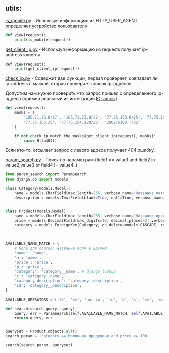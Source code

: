 ## utils:

[is_mobile.py](is_mobile.py) - Используя информацию из HTTP_USER_AGENT определяет устройство пользователя
```python
def view(request):
    print(is_mobile(request))
```
[get_client_ip.py](get_client_ip.py) - Используя информацию из requests получает ip-address клиента
```python
def view(request):
    print(get_client_ip(request))
```
[check_ip.py](check_ip.py) - Содержит две функции, первая проверяет, совпадает ли ip-address с маской, вторая проверяет список ip-адресов

Допустим нам нужно проверить что запрос пришел с определенного ip-адреса (пример реальный из интеграции [Ю-кассы](https://yookassa.ru/developers/using-api/webhooks?ysclid=lv1ivds39j386472263#ip))
```python
def view(request):
    masks = (
        '185.71.76.0/27', '185.71.77.0/27', '77.75.153.0/25', '77.75.156.11',
        '77.75.156.35', '77.75.154.128/25', '2a02:5180::/32'
    )

    if not check_ip_match_the_masks(get_client_ip(request), masks):
        raise Http404()
```
Если кто-то, отсылает запрос с левого адреса получает 404 ошибку.

[param_search.py](param_search.py) - Поиск по параметрам (field1 == value1 and field2 in value2,value3 or field4 != value4..)

```python
from param_search import ParamSearch
from django.db import models

class Category(models.Model):
    name = models.CharField(max_length=255, verbose_name="Название категории")
    description = models.TextField(blank=True, null=True, verbose_name="Описание категории")


class Product(models.Model):
    name = models.CharField(max_length=255, verbose_name="Название продукта")
    price = models.DecimalField(max_digits=10, decimal_places=2, verbose_name="Цена")
    category = models.ForeignKey(Category, on_delete=models.CASCADE, related_name="products", verbose_name="Категория")


    
AVAILABLE_NAME_MATCH = {
    # Поле для поиска: название поля в БД/ORM
    'name': 'name',
    'n': 'name',
    'price': 'price',
    'p': 'price',
    'category': 'category__name', # django lookup
    'c': 'category__name',
    'category_description': 'category__description',
    'cd': 'category__description',
}

AVAILABLE_OPERATORS = ('!=', '==', 'not in', 'in', '>', '<', '>=', '<=', 'like')

def search(search_query, query):
    query, err = ParamSearch(self.AVAILABLE_NAME_MATCH, self.AVAILABLE_OPERATORS).search(query, search_query)
    return query, err


queryset = Product.objects.all()
search_param = 'category == Молочная продукция and price <= 100'

search(search_param, queryset)


```
